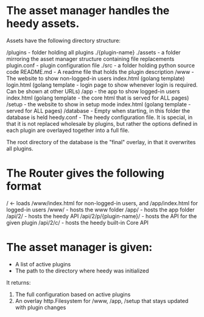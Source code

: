 # The asset manager handles the heedy assets.

Assets have the following directory structure:

/plugins - folder holding all plugins
./{plugin-name}
./assets - a folder mirroring the asset manager structure containing file replacements
plugin.conf - plugin configuration file
./src - a folder holding python source code
README.md - A readme file that holds the plugin description
/www - The website to show non-logged-in users
index.html (golang template)
login.html (golang template - login page to show whenever login is required. Can be shown at other URLs)
/app - the app to show logged-in users
index.html (golang template - the core html that is served for ALL pages)
/setup - the website to show in setup mode
index.html (golang template - served for ALL pages)
/database - Empty when starting, in this folder the database is held
heedy.conf - The heedy configuration file. It is special, in that it is not replaced wholesale by plugins,
but rather the options defined in each plugin are overlayed together into a full file.

The root directory of the database is the "final" overlay, in that it overwrites all plugins.

# The Router gives the following format

/ <- loads /www/index.html for non-logged-in users, and /app/index.html for logged-in users
/www/ - hosts the www folder
/app/ - hosts the app folder
/api/2/ - hosts the heedy API
/api/2/p/{plugin-name}/ - hosts the API for the given plugin
/api/2/c/ - hosts the heedy built-in Core API

# The asset manager is given:

- A list of active plugins
- The path to the directory where heedy was initialized

It returns:

1. The full configuration based on active plugins
2. An overlay http.Filesystem for /www, /app, /setup that stays updated with plugin changes
